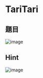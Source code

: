 # TariTari
## 題目
![image](https://user-images.githubusercontent.com/57281249/168685096-c6b2dcd9-544c-4208-8a6f-79f16d26bec0.png)

## Hint
![image](https://user-images.githubusercontent.com/57281249/168685137-27d220df-cf39-4257-b9af-cca346294b7d.png)
